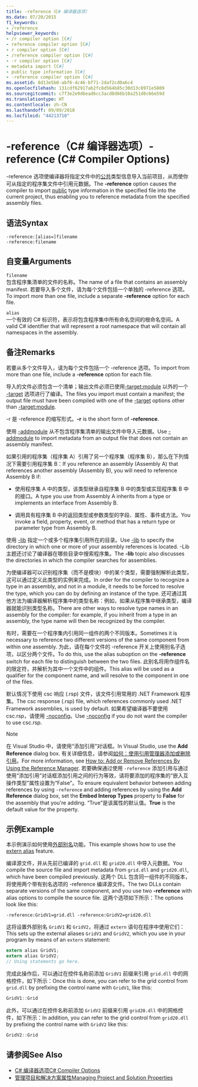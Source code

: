 ```yaml
---
title: -reference（C# 编译器选项）
ms.date: 07/20/2015
f1_keywords:
- /reference
helpviewer_keywords:
- /r compiler option [C#]
- reference compiler option [C#]
- r compiler option [C#]
- /reference compiler option [C#]
- -r compiler option [C#]
- metadata import [C#]
- public type information [C#]
- -reference compiler option [C#]
ms.assetid: 8d13e5b0-abf6-4c46-bf71-2daf2cd0a6c4
ms.openlocfilehash: 131cdf62917ab2fc8d564b85c30d13c8971e5809
ms.sourcegitcommit: c7f3e2e9d6ead6cc3acd0d66b10a251d0c66e59d
ms.translationtype: HT
ms.contentlocale: zh-CN
ms.lasthandoff: 09/09/2018
ms.locfileid: "44213710"
---
```

# <a name="-reference-c-compiler-options"></a><span data-ttu-id="8d66f-102">-reference（C# 编译器选项）</span><span class="sxs-lookup"><span data-stu-id="8d66f-102">-reference (C# Compiler Options)</span></span>
<span data-ttu-id="8d66f-103">-reference 选项使编译器将指定文件中的[公共](../../../csharp/language-reference/keywords/public.md)类型信息导入当前项目，从而使你可从指定的程序集文件中引用元数据。</span><span class="sxs-lookup"><span data-stu-id="8d66f-103">The **-reference** option causes the compiler to import [public](../../../csharp/language-reference/keywords/public.md) type information in the specified file into the current project, thus enabling you to reference metadata from the specified assembly files.</span></span>  
  
## <a name="syntax"></a><span data-ttu-id="8d66f-104">语法</span><span class="sxs-lookup"><span data-stu-id="8d66f-104">Syntax</span></span>  
  
```console  
-reference:[alias=]filename  
-reference:filename  
```  
  
## <a name="arguments"></a><span data-ttu-id="8d66f-105">自变量</span><span class="sxs-lookup"><span data-stu-id="8d66f-105">Arguments</span></span>  
 `filename`  
 <span data-ttu-id="8d66f-106">包含程序集清单的文件的名称。</span><span class="sxs-lookup"><span data-stu-id="8d66f-106">The name of a file that contains an assembly manifest.</span></span> <span data-ttu-id="8d66f-107">若要导入多个文件，请为每个文件包括一个单独的 -reference 选项。</span><span class="sxs-lookup"><span data-stu-id="8d66f-107">To import more than one file, include a separate **-reference** option for each file.</span></span>  
  
 `alias`  
 <span data-ttu-id="8d66f-108">一个有效的 C# 标识符，表示将包含程序集中所有命名空间的根命名空间。</span><span class="sxs-lookup"><span data-stu-id="8d66f-108">A valid C# identifier that will represent a root namespace that will contain all namespaces in the assembly.</span></span>  
  
## <a name="remarks"></a><span data-ttu-id="8d66f-109">备注</span><span class="sxs-lookup"><span data-stu-id="8d66f-109">Remarks</span></span>  
 <span data-ttu-id="8d66f-110">若要从多个文件导入，请为每个文件包括一个 -reference 选项。</span><span class="sxs-lookup"><span data-stu-id="8d66f-110">To import from more than one file, include a **-reference** option for each file.</span></span>  
  
 <span data-ttu-id="8d66f-111">导入的文件必须包含一个清单；输出文件必须已使用[-target:module](../../../csharp/language-reference/compiler-options/target-module-compiler-option.md) 以外的一个 [-target](../../../csharp/language-reference/compiler-options/target-compiler-option.md) 选项进行了编译。</span><span class="sxs-lookup"><span data-stu-id="8d66f-111">The files you import must contain a manifest; the output file must have been compiled with one of the [-target](../../../csharp/language-reference/compiler-options/target-compiler-option.md) options other than [-target:module](../../../csharp/language-reference/compiler-options/target-module-compiler-option.md).</span></span>  
  
 <span data-ttu-id="8d66f-112">-r 是 -reference 的缩写形式。</span><span class="sxs-lookup"><span data-stu-id="8d66f-112">**-r** is the short form of **-reference**.</span></span>  
  
 <span data-ttu-id="8d66f-113">使用 [-addmodule](../../../csharp/language-reference/compiler-options/addmodule-compiler-option.md) 从不包含程序集清单的输出文件中导入元数据。</span><span class="sxs-lookup"><span data-stu-id="8d66f-113">Use [-addmodule](../../../csharp/language-reference/compiler-options/addmodule-compiler-option.md) to import metadata from an output file that does not contain an assembly manifest.</span></span>  
  
 <span data-ttu-id="8d66f-114">如果引用的程序集（程序集 A）引用了另一个程序集（程序集 B），那么在下列情况下需要引用程序集 B：</span><span class="sxs-lookup"><span data-stu-id="8d66f-114">If you reference an assembly (Assembly A) that references another assembly (Assembly B), you will need to reference Assembly B if:</span></span>  
  
-   <span data-ttu-id="8d66f-115">使用程序集 A 中的类型，该类型继承自程序集 B 中的类型或实现程序集 B 中的接口。</span><span class="sxs-lookup"><span data-stu-id="8d66f-115">A type you use from Assembly A inherits from a type or implements an interface from Assembly B.</span></span>  
  
-   <span data-ttu-id="8d66f-116">调用具有程序集 B 中的返回类型或参数类型的字段、属性、事件或方法。</span><span class="sxs-lookup"><span data-stu-id="8d66f-116">You invoke a field, property, event, or method that has a return type or parameter type from Assembly B.</span></span>  
  
 <span data-ttu-id="8d66f-117">使用 [-lib](../../../csharp/language-reference/compiler-options/lib-compiler-option.md) 指定一个或多个程序集引用所在的目录。</span><span class="sxs-lookup"><span data-stu-id="8d66f-117">Use [-lib](../../../csharp/language-reference/compiler-options/lib-compiler-option.md) to specify the directory in which one or more of your assembly references is located.</span></span> <span data-ttu-id="8d66f-118">-Lib 主题还讨论了编译器在哪些目录中搜索程序集。</span><span class="sxs-lookup"><span data-stu-id="8d66f-118">The **-lib** topic also discusses the directories in which the compiler searches for assemblies.</span></span>  
  
 <span data-ttu-id="8d66f-119">为使编译器可以识别程序集（而不是模块）中的某个类型，需要强制解析此类型，这可以通过定义此类型的实例来完成。</span><span class="sxs-lookup"><span data-stu-id="8d66f-119">In order for the compiler to recognize a type in an assembly, and not in a module, it needs to be forced to resolve the type, which you can do by defining an instance of the type.</span></span> <span data-ttu-id="8d66f-120">还可通过其他方法为编译器解析程序集中的类型名称：例如，如果从程序集中继承类型，编译器就能识别类型名称。</span><span class="sxs-lookup"><span data-stu-id="8d66f-120">There are other ways to resolve type names in an assembly for the compiler: for example, if you inherit from a type in an assembly, the type name will then be recognized by the compiler.</span></span>  
  
 <span data-ttu-id="8d66f-121">有时，需要在一个程序集内引用同一组件的两个不同版本。</span><span class="sxs-lookup"><span data-stu-id="8d66f-121">Sometimes it is necessary to reference two different versions of the same component from within one assembly.</span></span> <span data-ttu-id="8d66f-122">为此，请在每个文件的 -reference 开关上使用别名子选项，以区分两个文件。</span><span class="sxs-lookup"><span data-stu-id="8d66f-122">To do this, use the alias suboption on the **-reference** switch for each file to distinguish between the two files.</span></span> <span data-ttu-id="8d66f-123">此别名将用作组件名的限定符，并解析为其中一个文件中的组件。</span><span class="sxs-lookup"><span data-stu-id="8d66f-123">This alias will be used as a qualifier for the component name, and will resolve to the component in one of the files.</span></span>  
  
 <span data-ttu-id="8d66f-124">默认情况下使用 csc 响应 (.rsp) 文件，该文件引用常用的 .NET Framework 程序集。</span><span class="sxs-lookup"><span data-stu-id="8d66f-124">The csc response (.rsp) file, which references commonly used .NET Framework assemblies, is used by default.</span></span> <span data-ttu-id="8d66f-125">如果希望编译器不要使用 csc.rsp，请使用 [-noconfig](../../../csharp/language-reference/compiler-options/noconfig-compiler-option.md)。</span><span class="sxs-lookup"><span data-stu-id="8d66f-125">Use [-noconfig](../../../csharp/language-reference/compiler-options/noconfig-compiler-option.md) if you do not want the compiler to use csc.rsp.</span></span>  
  
> [!NOTE]
> <span data-ttu-id="8d66f-126">在 Visual Studio 中，请使用“添加引用”对话框。</span><span class="sxs-lookup"><span data-stu-id="8d66f-126">In Visual Studio, use the **Add Reference** dialog box.</span></span> <span data-ttu-id="8d66f-127">有关详细信息，请参阅[如何：使用引用管理器添加或删除引用](/visualstudio/ide/how-to-add-or-remove-references-by-using-the-reference-manager)。</span><span class="sxs-lookup"><span data-stu-id="8d66f-127">For more information, see [How to: Add or Remove References By Using the Reference Manager](/visualstudio/ide/how-to-add-or-remove-references-by-using-the-reference-manager).</span></span> <span data-ttu-id="8d66f-128">若要确保通过使用 `-reference` 添加引用与通过使用“添加引用”对话框添加引用之间的行为等效，请将要添加的程序集的“嵌入互操作类型”属性设置为“False”。</span><span class="sxs-lookup"><span data-stu-id="8d66f-128">To ensure equivalent behavior between adding references by using `-reference` and adding references by using the **Add Reference** dialog box, set the **Embed Interop Types** property to **False** for the assembly that you're adding.</span></span> <span data-ttu-id="8d66f-129">“True”是该属性的默认值。</span><span class="sxs-lookup"><span data-stu-id="8d66f-129">**True** is the default value for the property.</span></span>  
  
## <a name="example"></a><span data-ttu-id="8d66f-130">示例</span><span class="sxs-lookup"><span data-stu-id="8d66f-130">Example</span></span>  
 <span data-ttu-id="8d66f-131">本示例演示如何使用[外部别名](../../../csharp/language-reference/keywords/extern-alias.md)功能。</span><span class="sxs-lookup"><span data-stu-id="8d66f-131">This example shows how to use the [extern alias](../../../csharp/language-reference/keywords/extern-alias.md) feature.</span></span>  
  
 <span data-ttu-id="8d66f-132">编译源文件，并从先前已编译的 `grid.dll` 和 `grid20.dll` 中导入元数据。</span><span class="sxs-lookup"><span data-stu-id="8d66f-132">You compile the source file and import metadata from `grid.dll` and `grid20.dll`, which have been compiled previously.</span></span> <span data-ttu-id="8d66f-133">这两个 DLL 包含同一组件的不同版本，将使用两个带有别名选项的 -reference 编译源文件。</span><span class="sxs-lookup"><span data-stu-id="8d66f-133">The two DLLs contain separate versions of the same component, and you use two **-reference** with alias options to compile the source file.</span></span> <span data-ttu-id="8d66f-134">这两个选项如下所示：</span><span class="sxs-lookup"><span data-stu-id="8d66f-134">The options look like this:</span></span>  

```console
-reference:GridV1=grid.dll -reference:GridV2=grid20.dll  
```
  
 <span data-ttu-id="8d66f-135">这将设置外部别名 `GridV1` 和 `GridV2`，将通过 `extern` 语句在程序中使用它们：</span><span class="sxs-lookup"><span data-stu-id="8d66f-135">This sets up the external aliases `GridV1` and `GridV2`, which you use in your program by means of an `extern` statement:</span></span>  
  
```csharp  
extern alias GridV1;  
extern alias GridV2;  
// Using statements go here.  
```  
  
 <span data-ttu-id="8d66f-136">完成此操作后，可以通过在控件名称前添加 `GridV1` 前缀来引用 `grid.dll` 中的网格控件，如下所示：</span><span class="sxs-lookup"><span data-stu-id="8d66f-136">Once this is done, you can refer to the grid control from `grid.dll` by prefixing the control name with `GridV1`, like this:</span></span>  
  
```csharp  
GridV1::Grid  
```  
  
 <span data-ttu-id="8d66f-137">此外，可以通过在控件名称前添加 `GridV2` 前缀来引用 `grid20.dll` 中的网格控件，如下所示：</span><span class="sxs-lookup"><span data-stu-id="8d66f-137">In addition, you can refer to the grid control from `grid20.dll` by prefixing the control name with `GridV2` like this:</span></span>  
  
```csharp  
GridV2::Grid   
```  
  
## <a name="see-also"></a><span data-ttu-id="8d66f-138">请参阅</span><span class="sxs-lookup"><span data-stu-id="8d66f-138">See Also</span></span>  

- [<span data-ttu-id="8d66f-139">C# 编译器选项</span><span class="sxs-lookup"><span data-stu-id="8d66f-139">C# Compiler Options</span></span>](../../../csharp/language-reference/compiler-options/index.md)  
- [<span data-ttu-id="8d66f-140">管理项目和解决方案属性</span><span class="sxs-lookup"><span data-stu-id="8d66f-140">Managing Project and Solution Properties</span></span>](/visualstudio/ide/managing-project-and-solution-properties)
